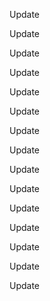 Update

Update

Update

Update

Update

Update

Update

Update

Update

Update

Update

Update

Update

Update

Update

